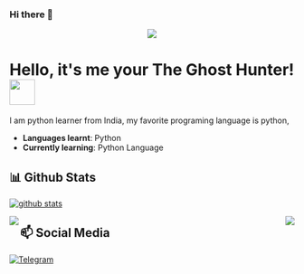 ### Hi there 👋

<!--
**HuntingBots/HuntingBots** is a ✨ _special_ ✨ repository because its `README.md` (this file) appears on your GitHub profile.

Here are some ideas to get you started:

- 🔭 I’m currently working on ...
- 🌱 I’m currently learning ...
- 👯 I’m looking to collaborate on ...
- 🤔 I’m looking for help with ...
- 💬 Ask me about ...
- 📫 How to reach me: ...
- 😄 Pronouns: ...
- ⚡ Fun fact: ...
-->



<div align="center">
    <img src="https://telegra.ph/file/402597675955ccfd37c9c.jpg">
</div>

# Hello, it's me your The Ghost Hunter! <img src="https://raw.githubusercontent.com/MartinHeinz/MartinHeinz/master/wave.gif" width="45px">

I am python learner from India, my favorite programing language is python, 

- **Languages learnt**: Python 
- **Currently learning**: Python Language

##  📊 **Github Stats**

[![github stats](https://github-readme-stats.vercel.app/api?username=HuntingBots&show_icons=true&theme=dark)](https://github.com/HuntingBots)
</div>
<img align="left" src="https://github-readme-stats.vercel.app/api?username=HuntingBots&show_icons=true&hide_border=true&theme=tokyonight"><img align="right" src="https://github-readme-stats.vercel.app/api/top-langs/?username=HuntingBots&theme=tokyonight&hide=batchfile">


## 📫  Social Media


[![Telegram](https://img.shields.io/badge/telegram-1b77FF.svg?style=for-the-badge&logo=telegram)](https://t.me/The_Ghost_Hunter)
